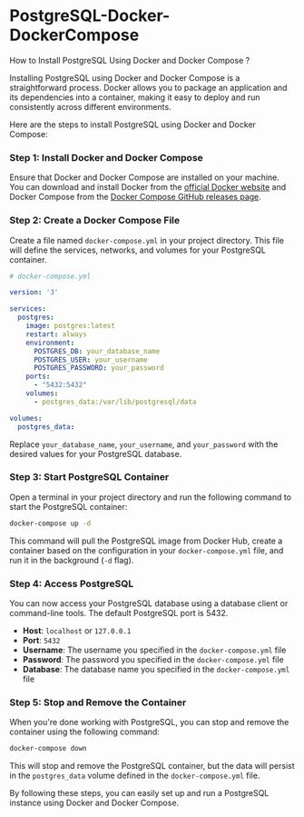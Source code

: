 # PostgreSQL-Docker-DockerCompose
How to Install PostgreSQL Using Docker and Docker Compose ?

Installing PostgreSQL using Docker and Docker Compose is a straightforward process. Docker allows you to package an application and its dependencies into a container, making it easy to deploy and run consistently across different environments.

Here are the steps to install PostgreSQL using Docker and Docker Compose:

### Step 1: Install Docker and Docker Compose

Ensure that Docker and Docker Compose are installed on your machine. You can download and install Docker from the [official Docker website](https://www.docker.com/get-started) and Docker Compose from the [Docker Compose GitHub releases page](https://github.com/docker/compose/releases).

### Step 2: Create a Docker Compose File

Create a file named `docker-compose.yml` in your project directory. This file will define the services, networks, and volumes for your PostgreSQL container.

```yaml
# docker-compose.yml

version: '3'

services:
  postgres:
    image: postgres:latest
    restart: always
    environment:
      POSTGRES_DB: your_database_name
      POSTGRES_USER: your_username
      POSTGRES_PASSWORD: your_password
    ports:
      - "5432:5432"
    volumes:
      - postgres_data:/var/lib/postgresql/data

volumes:
  postgres_data:
```

Replace `your_database_name`, `your_username`, and `your_password` with the desired values for your PostgreSQL database.

### Step 3: Start PostgreSQL Container

Open a terminal in your project directory and run the following command to start the PostgreSQL container:

```bash
docker-compose up -d
```

This command will pull the PostgreSQL image from Docker Hub, create a container based on the configuration in your `docker-compose.yml` file, and run it in the background (`-d` flag).

### Step 4: Access PostgreSQL

You can now access your PostgreSQL database using a database client or command-line tools. The default PostgreSQL port is 5432.

- **Host**: `localhost` or `127.0.0.1`
- **Port**: `5432`
- **Username**: The username you specified in the `docker-compose.yml` file
- **Password**: The password you specified in the `docker-compose.yml` file
- **Database**: The database name you specified in the `docker-compose.yml` file

### Step 5: Stop and Remove the Container

When you're done working with PostgreSQL, you can stop and remove the container using the following command:

```bash
docker-compose down
```

This will stop and remove the PostgreSQL container, but the data will persist in the `postgres_data` volume defined in the `docker-compose.yml` file.

By following these steps, you can easily set up and run a PostgreSQL instance using Docker and Docker Compose.
